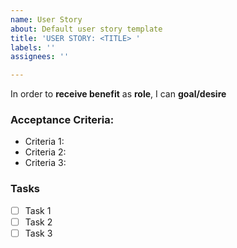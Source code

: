 ```yaml
---
name: User Story
about: Default user story template
title: 'USER STORY: <TITLE> '
labels: ''
assignees: ''

---
```


In order to **receive benefit** as **role**, I can **goal/desire**

### Acceptance Criteria:
- Criteria 1:
- Criteria 2:
- Criteria 3:

### Tasks
- [ ] Task 1
- [ ] Task 2
- [ ] Task 3

